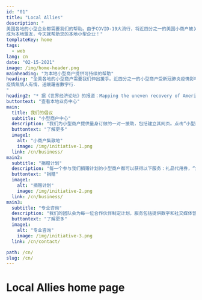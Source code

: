 ```yaml
---
id: "01"
title: "Local Allies"
description: "
美国各地的小型企业都需要我们的帮助。由于COVID-19大流行，将近四分之一的美国小商户被关闭，许多人的总收入仍然下降。*
成为本地盟友，今天就帮助您的本地小型企业！"
templateKey: home
tags:
  - web
lang: cn
date: "02-15-2021"
image: /img/home-header.png
mainheading: "为本地小型商户提供可持续的帮助"
heading: "全美各地的小型商户需要我们伸出援手。近四分之一的小型商户受新冠肺炎疫情影响而关闭，部分商户收入仍然受创。* 为社区出力，帮助本地小型商户！
疫情無情人有情，送暖羅省數字行.
"
heading2: "* 据《世界经济论坛》的报道：Mapping the uneven recovery of America’s small businesses"
buttontext: "查看本地业务中心"
main:
  title: 我们的倡议
  subtitle: "小型商户中心"
  description: "我们为小型商户提供量身订做的一对一援助，包括建立其网页。点击“小型商户中心”获取适合您的相关咨询。"
  buttontext: "了解更多"
  image1:
    alt: "小商户集散地"
    image: /img/initiative-1.png
  link: /cn/business/
main2:
  subtitle: "捐赠计划"
  description: "每一个参与我们捐赠计划的小型商户都可以获得以下服务：礼品代用券，“疫情无情，送饭送暖”服务，等等。捐赠计划所获得的资金将100% 用于帮助商户。"
  buttontext: "捐赠"
  image1:
    alt: "捐赠计划"
    image: /img/initiative-2.png
  link: /cn/business/
main3:
  subtitle: "专业咨询"
  description: "我们的团队会为每一位合作伙伴制定计划，服务包括提供数字和社交媒体营销策略。如有需要，我们还可以为您提供专业翻译服务（目前支持简繁体中文翻译）。以上提及的服务都是完全免费的。"
  buttontext: "了解更多"
  image1:
    alt: "专业咨询"
    image: /img/initiative-3.png
  link: /cn/contact/

path: /cn/
slug: /cn/
---
```


# Local Allies home page

<br>
